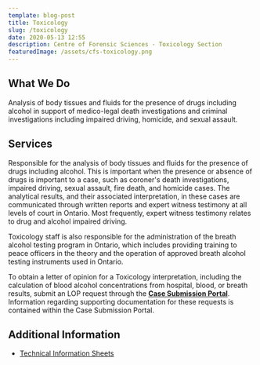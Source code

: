```yaml
---
template: blog-post
title: Toxicology
slug: /toxicology
date: 2020-05-13 12:55
description: Centre of Forensic Sciences - Toxicology Section
featuredImage: /assets/cfs-toxicology.png
---
```

## What We Do

Analysis of body tissues and fluids for the presence of drugs including alcohol in support of medico-legal death investigations and criminal investigations including impaired driving, homicide, and sexual assault.

## Services

Responsible for the analysis of body tissues and fluids for the presence of drugs including alcohol. This is important when the presence or absence of drugs is important to a case, such as coroner's death investigations, impaired driving, sexual assault, fire death, and homicide cases. The analytical results, and their associated interpretation, in these cases are communicated through written reports and expert witness testimony at all levels of court in Ontario. Most frequently, expert witness testimony relates to drug and alcohol impaired driving.

Toxicology staff is also responsible for the administration of the breath alcohol testing program in Ontario, which includes providing training to peace officers in the theory and the operation of approved breath alcohol testing instruments used in Ontario.

To obtain a letter of opinion for a Toxicology interpretation, including the calculation of blood alcohol concentrations from hospital, blood, or breath results, submit an LOP request through the **[Case Submission Portal](https://www.cfsgov.ca/User/Login)**. Information regarding supporting documentation for these requests is contained within the Case Submission Portal.

## Additional Information

* [Technical Information Sheets](https://www.mcscs.jus.gov.on.ca/english/centre_forensic/InformationforInvestigatorsSubmitters/TechnicalInformationSheets/Toxicology/CFS_tox_tech.html)